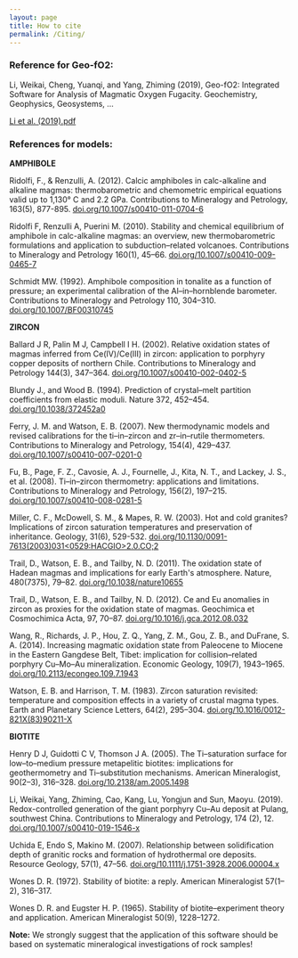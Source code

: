 ```yaml
---
layout: page
title: How to cite
permalink: /Citing/
---
```

### Reference for Geo-fO2:
Li, Weikai, Cheng, Yuanqi, and Yang, Zhiming (2019), Geo-fO2: Integrated Software for Analysis of Magmatic Oxygen Fugacity. Geochemistry, Geophysics, Geosystems, ...

[Li et al. (2019).pdf]()

### References for models:
__AMPHIBOLE__

Ridolfi, F., & Renzulli, A. (2012). Calcic amphiboles in calc-alkaline and alkaline magmas: thermobarometric and chemometric empirical equations valid up to 1,130° C and 2.2 GPa. Contributions to Mineralogy and Petrology, 163(5), 877-895. [doi.org/10.1007/s00410-011-0704-6](https://doi.org/10.1007/s00410-011-0704-6)

Ridolfi F, Renzulli A, Puerini M. (2010). Stability and chemical equilibrium of amphibole in calc-alkaline magmas: an overview, new thermobarometric formulations and application to subduction–related volcanoes. Contributions to Mineralogy and Petrology 160(1), 45–66. [doi.org/10.1007/s00410-009-0465-7](https://doi.org/10.1007/s00410-009-0465-7)

Schmidt MW. (1992). Amphibole composition in tonalite as a function of pressure; an experimental calibration of the Al–in–hornblende barometer. Contributions to Mineralogy and Petrology 110, 304–310. [doi.org/10.1007/BF00310745](https://doi.org/10.1007/BF00310745)

__ZIRCON__

Ballard J R, Palin M J, Campbell I H. (2002). Relative oxidation states of magmas inferred from Ce(IV)/Ce(III) in zircon: application to porphyry copper deposits of northern Chile. Contributions to Mineralogy and Petrology 144(3), 347–364. [doi.org/10.1007/s00410-002-0402-5](https://doi.org/10.1007/s00410-002-0402-5)

Blundy J., and Wood B. (1994). Prediction of crystal–melt partition coefficients from elastic moduli. Nature 372, 452–454. [doi.org/10.1038/372452a0](https://doi.org/10.1038/372452a0)

Ferry, J. M. and Watson, E. B. (2007). New thermodynamic models and revised calibrations for the ti–in–zircon and zr–in–rutile thermometers. Contributions to Mineralogy and Petrology, 154(4), 429–437. [doi.org/10.1007/s00410-007-0201-0](https://doi.org/10.1007/s00410-007-0201-0)

Fu, B., Page, F. Z., Cavosie, A. J., Fournelle, J., Kita, N. T., and Lackey, J. S., et al. (2008). Ti–in–zircon thermometry: applications and limitations. Contributions to Mineralogy and Petrology, 156(2), 197–215. [doi.org/10.1007/s00410-008-0281-5](https://doi.org/10.1007/s00410-008-0281-5)

Miller, C. F., McDowell, S. M., & Mapes, R. W. (2003). Hot and cold granites? Implications of zircon saturation temperatures and preservation of inheritance. Geology, 31(6), 529-532. [doi.org/10.1130/0091-7613(2003)031<0529:HACGIO>2.0.CO;2](https://doi.org/10.1130/0091-7613(2003)031<0529:HACGIO>2.0.CO;2)

Trail, D., Watson, E. B., and Tailby, N. D. (2011). The oxidation state of Hadean magmas and implications for early Earth's atmosphere. Nature, 480(7375), 79–82. [doi.org/10.1038/nature10655](https://doi.org/10.1038/nature10655)

Trail, D., Watson, E. B., and Tailby, N. D. (2012). Ce and Eu anomalies in zircon as proxies for the oxidation state of magmas. Geochimica et Cosmochimica Acta, 97, 70–87. [doi.org/10.1016/j.gca.2012.08.032](https://doi.org/10.1016/j.gca.2012.08.032)

Wang, R., Richards, J. P., Hou, Z. Q., Yang, Z. M., Gou, Z. B., and DuFrane, S. A. (2014). Increasing magmatic oxidation state from Paleocene to Miocene in the Eastern Gangdese Belt, Tibet: implication for collision–related porphyry Cu–Mo–Au mineralization. Economic Geology, 109(7), 1943–1965. [doi.org/10.2113/econgeo.109.7.1943 ](https://doi.org/10.2113/econgeo.109.7.1943 )

Watson, E. B. and Harrison, T. M. (1983). Zircon saturation revisited: temperature and composition effects in a variety of crustal magma types. Earth and Planetary Science Letters, 64(2), 295–304. [doi.org/10.1016/0012-821X(83)90211-X](https://doi.org/10.1016/0012-821X(83)90211-X)

__BIOTITE__

Henry D J, Guidotti C V, Thomson J A. (2005). The Ti–saturation surface for low–to–medium pressure metapelitic biotites: implications for geothermometry and Ti–substitution mechanisms. American Mineralogist, 90(2–3), 316–328. [doi.org/10.2138/am.2005.1498](https://doi.org/10.2138/am.2005.1498)

Li, Weikai, Yang, Zhiming, Cao, Kang, Lu, Yongjun and Sun, Maoyu. (2019). Redox-controlled generation of the giant porphyry Cu–Au deposit at Pulang, southwest China. Contributions to Mineralogy and Petrology, 174 (2), 12. [doi.org/10.1007/s00410-019-1546-x](https://doi.org/10.1007/s00410-019-1546-x)

Uchida E, Endo S, Makino M. (2007). Relationship between solidification depth of granitic rocks and formation of hydrothermal ore deposits. Resource Geology, 57(1), 47–56. [doi.org/10.1111/j.1751-3928.2006.00004.x](https://doi.org/10.1111/j.1751-3928.2006.00004.x)

Wones D. R. (1972). Stability of biotite: a reply. American Mineralogist 57(1–2), 316–317.

Wones D. R. and Eugster H. P. (1965). Stability of biotite–experiment theory and application. American Mineralogist 50(9), 1228–1272.

__Note:__ We strongly suggest that the application of this software should be based on systematic mineralogical investigations of rock samples!
